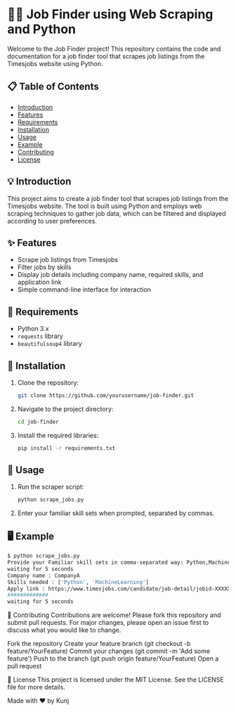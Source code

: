 # 🕵️‍♂️ Job Finder using Web Scraping and Python

Welcome to the Job Finder project! This repository contains the code and documentation for a job finder tool that scrapes job listings from the Timesjobs website using Python.

## 📋 Table of Contents
- [Introduction](#introduction)
- [Features](#features)
- [Requirements](#requirements)
- [Installation](#installation)
- [Usage](#usage)
- [Example](#example)
- [Contributing](#contributing)
- [License](#license)

## 💡 Introduction
This project aims to create a job finder tool that scrapes job listings from the Timesjobs website. The tool is built using Python and employs web scraping techniques to gather job data, which can be filtered and displayed according to user preferences.

## ✨ Features
- Scrape job listings from Timesjobs
- Filter jobs by skills
- Display job details including company name, required skills, and application link
- Simple command-line interface for interaction

## 🔧 Requirements
- Python 3.x
- `requests` library
- `beautifulsoup4` library

## 💾 Installation
1. Clone the repository:
    ```bash
    git clone https://github.com/yourusername/job-finder.git
    ```
2. Navigate to the project directory:
    ```bash
    cd job-finder
    ```
3. Install the required libraries:
    ```bash
    pip install -r requirements.txt
    ```

## 🚀 Usage
1. Run the scraper script:
    ```bash
    python scrape_jobs.py
    ```
2. Enter your familiar skill sets when prompted, separated by commas.

## 🖥️ Example
```bash
$ python scrape_jobs.py
Provide your Familiar skill sets in comma-separated way: Python,Machine Learning
waiting for 5 seconds
Company name : CompanyA
Skills needed : ['Python', 'MachineLearning']
Apply link : https://www.timesjobs.com/candidate/job-detail/jobid-XXXXXX
#############
waiting for 5 seconds
```

🌟 Contributing
Contributions are welcome! Please fork this repository and submit pull requests. For major changes, please open an issue first to discuss what you would like to change.

Fork the repository
Create your feature branch (git checkout -b feature/YourFeature)
Commit your changes (git commit -m 'Add some feature')
Push to the branch (git push origin feature/YourFeature)
Open a pull request


📜 License
This project is licensed under the MIT License. See the LICENSE file for more details.

Made with ❤️ by Kunj
